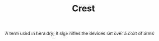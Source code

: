 ---
title: Crest
letter: C
permalink: "/definitions/bld-crest.html"
body: A term used in heraldry; it slg» nifles the devices set over a coat of arms
published_at: '2018-07-07'
source: Black's Law Dictionary 2nd Ed (1910)
layout: post
---
